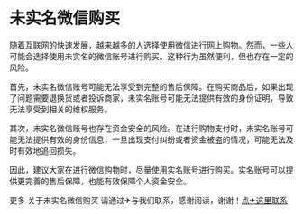 # 未实名微信购买

随着互联网的快速发展，越来越多的人选择使用微信进行网上购物。然而，一些人可能会选择使用未实名的微信账号进行购买。这种行为虽然便利，但也存在一定的风险。

首先，未实名微信账号可能无法享受到完整的售后保障。在购买商品后，如果出现了问题需要退换货或者投诉商家，未实名账号可能无法提供有效的身份证明，导致无法享受到相关的维权服务。

其次，未实名微信账号也存在资金安全的风险。在进行购物支付时，未实名账号可能无法提供有效的身份信息，一旦出现支付纠纷或者资金被盗的情况，可能无法及时有效地追回损失。

因此，建议大家在进行微信购物时，尽量使用实名账号进行购买。实名账号可以提供更完善的售后保障，也能有效保障个人资金安全。

更多 关于未实名微信购买 请通过✈与我们联系，感谢阅读，谢谢！[点✈这里联系](https://a.k02.cc)